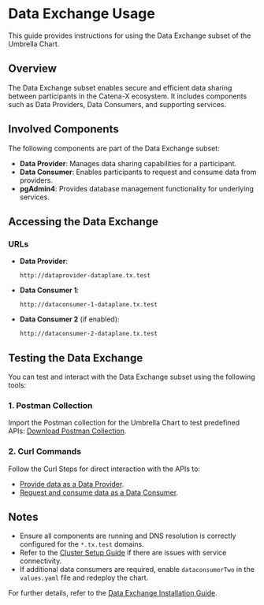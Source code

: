 
# Data Exchange Usage

This guide provides instructions for using the Data Exchange subset of the Umbrella Chart.

## Overview

The Data Exchange subset enables secure and efficient data sharing between participants in the Catena-X ecosystem. It includes components such as Data Providers, Data Consumers, and supporting services.

## Involved Components

The following components are part of the Data Exchange subset:

- **Data Provider**: Manages data sharing capabilities for a participant.
- **Data Consumer**: Enables participants to request and consume data from providers.
- **pgAdmin4**: Provides database management functionality for underlying services.

## Accessing the Data Exchange

### URLs

- **Data Provider**:
  ```
  http://dataprovider-dataplane.tx.test
  ```
- **Data Consumer 1**:
  ```
  http://dataconsumer-1-dataplane.tx.test
  ```
- **Data Consumer 2** (if enabled):
  ```
  http://dataconsumer-2-dataplane.tx.test
  ```

## Testing the Data Exchange

You can test and interact with the Data Exchange subset using the following tools:

### 1. Postman Collection

Import the Postman collection for the Umbrella Chart to test predefined APIs:
[Download Postman Collection](../../../../docs/api/postman/UmbrellaConnectorData-Exchange.postman_collection.json).

### 2. Curl Commands

Follow the Curl Steps for direct interaction with the APIs to:
- [Provide data as a Data Provider](data-exchange/provide-data.md).
- [Request and consume data as a Data Consumer](data-exchange/consume-data.md).

## Notes

- Ensure all components are running and DNS resolution is correctly configured for the `*.tx.test` domains.
- Refer to the [Cluster Setup Guide](../setup/cluster-setup.md) if there are issues with service connectivity.
- If additional data consumers are required, enable `dataconsumerTwo` in the `values.yaml` file and redeploy the chart.

For further details, refer to the [Data Exchange Installation Guide](../setup/installation.md#data-exchange-subset).

